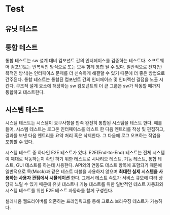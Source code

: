 # Test

## 유닛 테스트



## 통합 테스트

통합 테스트는 sw 설계 대비 컴포넌트 간의 인터페이스를 검증하는 테스트다. 소프트웨어 컴포넌트는 반복적인 방식으로 또는 모두 함꼐 통합 될 수 있다. 일반적으로 전자(반복적인 방식)는 인터페이스 문제를 더 신속하게 해결할 수 있기 때문에 더 좋은 방법으로 간주된다. 통합 테스트는 통합된 컴포넌트 간의 인터페이스 및 인터랙션 결점을 노출 시킨다. 구조적 설계 요소에 해당하는 sw 컴포넌트의 더 큰 그룹은 sw가 작동할 때까지 통합하고 테스트한다.


## 시스템 테스트

시스템 테스트는 시스템이 요구사항을 만족 완전히 통합된 시스템을 테스트 한다. 예를 들어, 시스템 테스트는 로그온 인터페이스를 테스트 한 다음 엔트리를 작성 및 편집하고, 결과를 보낸 다음 엔트리를 요약 처리 혹은 삭제한다. 그 다음에 로그 오프하는 작업을 포함할 수 있다.

시스템 테스트 중 하나인 E2E 테스트가 있다. E2E(End-to-End) 테스트는 전체 시스템이 제대로 작동하는지 확인 하기 위한 테스트로 시나리오 테스트, 기능 테스트, 통합 테스트, GUI 테스트를 하는데 사용한다. API와의 연동도 테스트 항목에 포함되기 때문에 일반적으로 목(Mock)과 같은 테스트 더블을 사용하지 않으며 **최대한 실제 시스템을 사용하는 사용자 관점에서 시뮬레이션** 한다. 그래서 테스트 속도가 서비스 규모에 따라 상당히 느릴 수 있기 때문에 유닛 테스트나 기능 테스트를 위한 일반적인 테스트 자동화와 시스템 테스트를 위한 E2E 테스트 자동화를 함께 구성한다.

셀레니움 웹드라이버를 의존하는 프레임워크를 통해 크로스 브라우징 테스트가 가능하다.